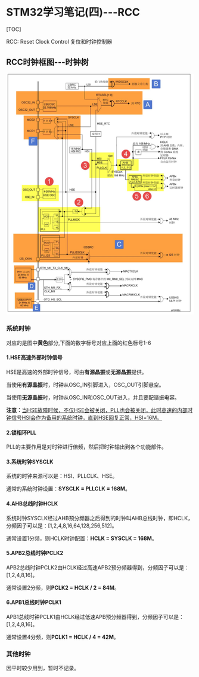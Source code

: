 # STM32学习笔记(四)---RCC

[TOC]

RCC: Reset Clock Control 复位和时钟控制器

## RCC时钟框图---时钟树

![1565245310888](.\图片\1565245310888.png)

### 系统时钟

对应的是图中**黄色**部分,下面的数字标号对应上面的红色标号1-6

#### 1.HSE高速外部时钟信号

HSE是高速的外部时钟信号，可由**有源晶振**或**无源晶振**提供。

当使用**有源晶振**时，时钟从OSC_IN引脚进入，OSC_OUT引脚悬空。

当使用**无源晶振**时，时钟从OSC_IN和OSC_OUT进入，并且要配谐振电容。

**注意：**<u>当HSE故障时候，不仅HSE会被关闭，PLL也会被关闭，此时高速的内部时钟信号HSI会作为备用的系统时钟，直到HSE回复正常，HSI=16M。</u>

#### 2.锁相环PLL

PLL的主要作用是对时钟进行倍频，然后把时钟输出到各个功能部件。

#### 3.系统时钟SYSCLK

系统的时钟来源可以是：HSI、PLLCLK、HSE。

通常的系统时钟设置：**SYSCLK = PLLCLK = 168M**。

#### 4.AHB总线时钟HCLK

系统时钟SYSCLK经过AHB预分频器之后得到的时钟叫AHB总线时钟，即HCLK，分频因子可以是：[1,2,4,8,16,64,128,256,512]。

通常设置1分频，则HCLK时钟配置：**HCLK = SYSCLK = 168M**。

#### 5.APB2总线时钟PCLK2

APB2总线时钟PCLK2由HCLK经过高速APB2预分频器得到，分频因子可以是：[1,2,4,8,16]。

通常设置2分频，则**PCLK2 = HCLK / 2 = 84M**。

#### 6.APB1总线时钟PCLK1

APB1总线时钟PCLK1由HCLK经过低速APB预分频器得到，分频因子可以是：[1,2,4,8,16]。

通常设置4分频，则**PCLK1 = HCLK / 4 = 42M**。

### 其他时钟

因平时较少用到，暂时不记录。
